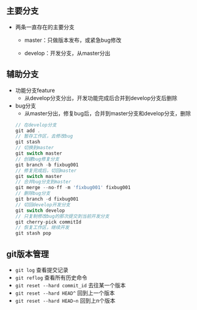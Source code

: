 ## 主要分支
  - 两条一直存在的主要分支
    
    - master：只做版本发布，或紧急bug修改
    
    - develop：开发分支，从master分出

## 辅助分支
  - 功能分支feature
    - 从develop分支分出，开发功能完成后合并到develop分支后删除
  - bug分支
    - 从master分出，修复bug后，合并到master分支和develop分支，删除
    ```js
    // 在develop分支
    git add .
    // 暂存工作区，去修改bug
    git stash
    // 切换到master
    git switch master
    // 创建bug修复分支
    git branch -b fixbug001
    // 修复完成后，切回master
    git switch master
    // 合并bug分支到master
    git merge --no-ff -m 'fixbug001' fixbug001
    // 删除bug分支
    git branch -d fixbug001
    // 切回develop开发分支
    git switch develop
    // 只复制修改bug的那次提交到当前开发分支
    git cherry-pick commitId
    // 恢复工作区，继续开发
    git stash pop
    ```
## git版本管理
  - `git log` 查看提交记录
  - `git reflog` 查看所有历史命令
  - `git reset --hard commit_id` 去往某一个版本
  - `git reset --hard HEAD^` 回到上一个版本
  - `git reset --hard HEAD~n` 回到上n个版本
  
